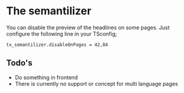 # The semantilizer

You can disable the preview of the headlines on some pages. Just configure the following line in your TSconfig;

```
tx_semantilizer.disableOnPages = 42,84
```

## Todo's

* Do something in frontend
* There is currently no support or concept for multi language pages
